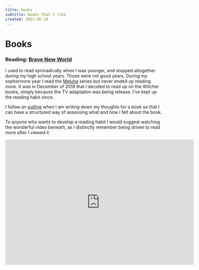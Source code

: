 ```yaml
---
title: books
subtitle: books that I like
created: 2021-06-18
---
```


# Books

### Reading: [Brave New World](https://en.wikipedia.org/wiki/Brave_New_World)

I used to read sproradically when I was younger, and stopped altogether
during my high school years. Those were not good years.  During my
sophormore year I read the
[Meluha](https://en.wikipedia.org/wiki/The_Immortals_of_Meluha) series
but never ended up reading more. It was in December of 2019 that I
decided to read up on the Witcher books, simply because the TV
adaptation was being release. I've kept up the reading habit
since.

I follow an [outline](book_outline.html) when I am writing down my
thoughts for a book so that I can have a structured way of assessing
what and how I felt about the book.

To anyone who wants to develop a reading habit I would suggest watching
the wonderful video beneath, as I distinctly remember being driven to
read more after I viewed it

<iframe src="https://www.youtube.com/embed/lIW5jBrrsS0" frameborder="0"
allow="accelerometer; autoplay; encrypted-media; gyroscope;
picture-in-picture" width=600 height=400
allowfullscreen></iframe>
